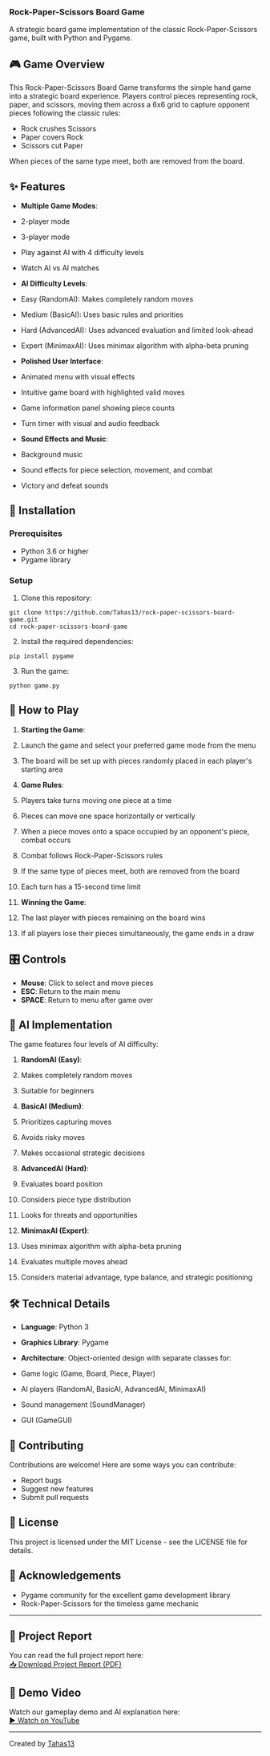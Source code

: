 ### Rock-Paper-Scissors Board Game

A strategic board game implementation of the classic Rock-Paper-Scissors game, built with Python and Pygame.

## 🎮 Game Overview

This Rock-Paper-Scissors Board Game transforms the simple hand game into a strategic board experience. Players control pieces representing rock, paper, and scissors, moving them across a 6x6 grid to capture opponent pieces following the classic rules:

- Rock crushes Scissors
- Paper covers Rock
- Scissors cut Paper


When pieces of the same type meet, both are removed from the board.





## ✨ Features

- **Multiple Game Modes**:

- 2-player mode
- 3-player mode
- Play against AI with 4 difficulty levels
- Watch AI vs AI matches



- **AI Difficulty Levels**:

- Easy (RandomAI): Makes completely random moves
- Medium (BasicAI): Uses basic rules and priorities
- Hard (AdvancedAI): Uses advanced evaluation and limited look-ahead
- Expert (MinimaxAI): Uses minimax algorithm with alpha-beta pruning



- **Polished User Interface**:

- Animated menu with visual effects
- Intuitive game board with highlighted valid moves
- Game information panel showing piece counts
- Turn timer with visual and audio feedback



- **Sound Effects and Music**:

- Background music
- Sound effects for piece selection, movement, and combat
- Victory and defeat sounds





## 🚀 Installation

### Prerequisites

- Python 3.6 or higher
- Pygame library


### Setup

1. Clone this repository:

```shellscript
git clone https://github.com/Tahas13/rock-paper-scissors-board-game.git
cd rock-paper-scissors-board-game
```


2. Install the required dependencies:

```shellscript
pip install pygame
```


3. Run the game:

```shellscript
python game.py
```




## 🎯 How to Play

1. **Starting the Game**:

1. Launch the game and select your preferred game mode from the menu
2. The board will be set up with pieces randomly placed in each player's starting area



2. **Game Rules**:

1. Players take turns moving one piece at a time
2. Pieces can move one space horizontally or vertically
3. When a piece moves onto a space occupied by an opponent's piece, combat occurs
4. Combat follows Rock-Paper-Scissors rules
5. If the same type of pieces meet, both are removed from the board
6. Each turn has a 15-second time limit



3. **Winning the Game**:

1. The last player with pieces remaining on the board wins
2. If all players lose their pieces simultaneously, the game ends in a draw





## 🎛️ Controls

- **Mouse**: Click to select and move pieces
- **ESC**: Return to the main menu
- **SPACE**: Return to menu after game over


## 🧠 AI Implementation

The game features four levels of AI difficulty:

1. **RandomAI (Easy)**:

1. Makes completely random moves
2. Suitable for beginners



2. **BasicAI (Medium)**:

1. Prioritizes capturing moves
2. Avoids risky moves
3. Makes occasional strategic decisions



3. **AdvancedAI (Hard)**:

1. Evaluates board position
2. Considers piece type distribution
3. Looks for threats and opportunities



4. **MinimaxAI (Expert)**:

1. Uses minimax algorithm with alpha-beta pruning
2. Evaluates multiple moves ahead
3. Considers material advantage, type balance, and strategic positioning





## 🛠️ Technical Details

- **Language**: Python 3
- **Graphics Library**: Pygame
- **Architecture**: Object-oriented design with separate classes for:

- Game logic (Game, Board, Piece, Player)
- AI players (RandomAI, BasicAI, AdvancedAI, MinimaxAI)
- Sound management (SoundManager)
- GUI (GameGUI)





## 🤝 Contributing

Contributions are welcome! Here are some ways you can contribute:

- Report bugs
- Suggest new features
- Submit pull requests


## 📝 License

This project is licensed under the MIT License - see the LICENSE file for details.

## 🙏 Acknowledgements

- Pygame community for the excellent game development library
- Rock-Paper-Scissors for the timeless game mechanic

  

---

## 📄 Project Report

You can read the full project report here:  
[📥 Download Project Report (PDF)](./Rock_Paper_Scissors_AI_Game_Report(1).pdf)

## 🎥 Demo Video

Watch our gameplay demo and AI explanation here:  
[▶️ Watch on YouTube](https://www.youtube.com/watch?v=your_video_id)



---

Created by [Tahas13](https://github.com/Tahas13)

